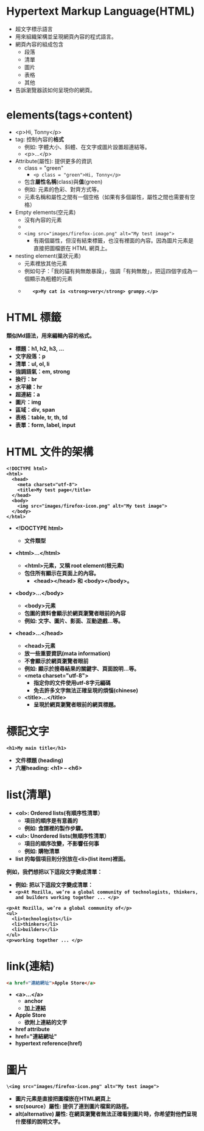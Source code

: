 # Hypertext Markup Language(HTML)
- 超文字標示語言
- 用來組織架構並呈現網頁內容的程式語言。
 - 網頁內容的組成包含
    - 段落
    - 清單
    - 圖片
    - 表格
    - 其他
- 告訴瀏覽器該如何呈現你的網頁。

# elements(tags+content)
- \<p>Hi, Tonny\</p>
- tag: 控制內容的**格式**
  - 例如: 字體大小、斜體、在文字或圖片設置超連結等。
  - \<p>...\</p>
- Attribute(屬性): 提供更多的資訊
  - class = "green"  
    - ```<p class = "green">Hi, Tonny</p>``` 
  - 包含**屬性名稱**(class)與**值**(green)
  - 例如: 元素的色彩、對齊方式等。
  - 元素名稱和屬性之間有一個空格（如果有多個屬性，屬性之間也需要有空格）
- Empty elements(空元素)
  - 沒有內容的元素
  - 
  - ```<img src="images/firefox-icon.png" alt="My test image">```
    - 有兩個屬性，但沒有結束標籤，也沒有裡面的內容。因為圖片元素是直接把圖檔嵌在 HTML 網頁上。 
- nesting element(巢狀元素)
  - 元素裡放其他元素
  - 例如句子：「我的貓有夠無敵暴躁」，強調「有夠無敵」，把這四個字成為一個顯示為粗體的元素 <strong>
  - ```<p>..........<stong>.....</strong>........</p>
       <p>My cat is <strong>very</strong> grumpy.</p>
    ```
#  HTML 標籤
類似Md語法，用來編輯內容的**格式**。
- 標題：h1, h2, h3, ... 
- 文字段落：p
- 清單：ul, ol, li
- 強調語氣：em, strong
- 換行：br
- 水平線：hr
- 超連結：a
- 圖片：img
- 區域：div, span
- 表格：table, tr, th, td
- 表單：form, label, input
  
# HTML 文件的架構
```
<!DOCTYPE html>
<html>
  <head>
    <meta charset="utf-8">
    <title>My test page</title>
  </head>
  <body>
    <img src="images/firefox-icon.png" alt="My test image">
  </body>
</html>
```

- \<!DOCTYPE html>
  - 文件類型
  
- \<html>...\</html>
  - \<html>元素，又稱 root element(根元素)
  - 包住所有顯示在頁面上的內容。
    - \<head>\</head> 和 \<body>\</body>。 

- \<body>...\</body> 
  - \<body>元素
  - 包圍的資料會顯示於網頁瀏覽者眼前的內容
  - 例如: 文字、圖片、影面、互動遊戲...等。
  
- \<head>...\</head>
  - \<head>元素
  - 放一些重要資訊(mata information)
  - 不會顯示於網頁瀏覽者眼前
  - 例如: 顯示於搜尋結果的關鍵字、頁面說明...等。 
  - \<meta charset="utf-8">
    - 指定你的文件使用utf-8字元編碼
    - 免去許多文字無法正確呈現的煩惱(chinese)
  - \<title>...\</title> 
    - 呈現於網頁瀏覽者眼前的**網頁標題**。
# 標記文字
```
<h1>My main title</h1>
```
- 文件標題 (heading)
 - 六層heading: \<h1> – \<h6>

# list(清單)
- \<ol>: Ordered lists(有順序性清單）
  - 項目的順序是有意義的
  - 例如: 食譜裡的製作步驟。
- \<ul>: Unordered lists(無順序性清單） 
  - 項目的順序改變，不影響任何事
  - 例如: 購物清單
- list 的每個項目則分別放在\<li>(list item)裡面。

例如，我們想把以下這段文字變成清單：
- 例如: 把以下這段文字變成清單：
- ```<p>At Mozilla, we’re a global community of technologists, thinkers, and builders working together ... </p>```
```
<p>At Mozilla, we’re a global community of</p>
<ul>
  <li>technologists</li>
  <li>thinkers</li>
  <li>builders</li>
</ul>
<p>working together ... </p>
```
 
# link(連結)
```HTML
<a href="連結網址">Apple Store</a>
```
- \<a>...\</a>
  - anchor
  - 加上連結
- Apple Store
  - 欲附上連結的文字
- href attribute
 - href="連結網址"
 - hypertext reference(href)
 
# 圖片
```
\<img src="images/firefox-icon.png" alt="My test image">
```
- 圖片元素是直接把圖檔嵌在HTML網頁上
- src(source）屬性: 提供了連到圖片檔案的路徑。
- alt(alternative) 屬性: 在網頁瀏覽者無法正確看到圖片時，你希望對他們呈現什麼樣的說明文字。
